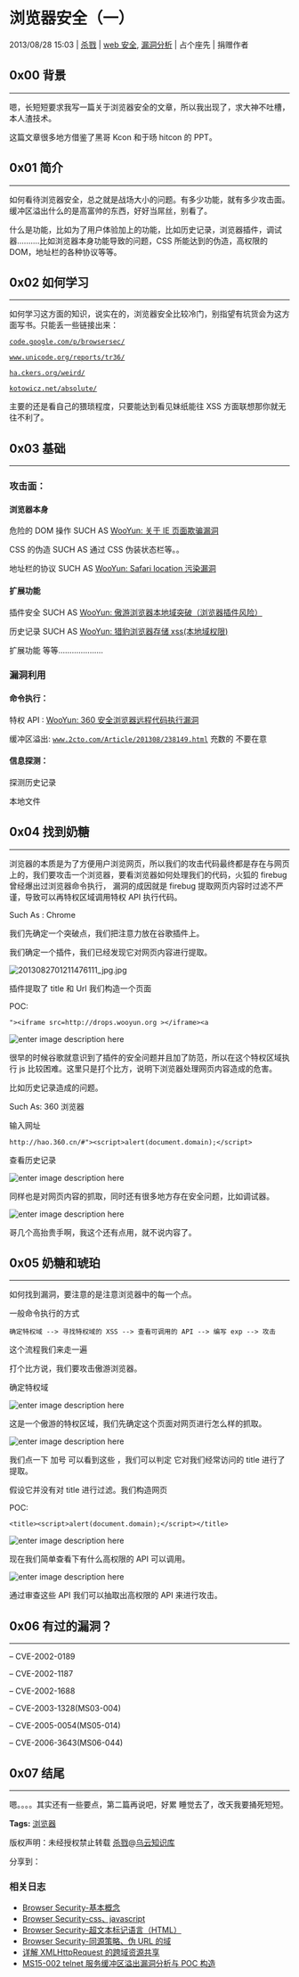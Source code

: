 # 浏览器安全（一）

2013/08/28 15:03 | [杀戮](http://drops.wooyun.org/author/杀戮 "由 杀戮 发布") | [web 安全](http://drops.wooyun.org/category/web "查看 web 安全 中的全部文章"), [漏洞分析](http://drops.wooyun.org/category/papers "查看 漏洞分析 中的全部文章") | 占个座先 | 捐赠作者

## 0x00 背景

* * *

嗯，长短短要求我写一篇关于浏览器安全的文章，所以我出现了，求大神不吐槽，本人渣技术。

这篇文章很多地方借鉴了黑哥 Kcon 和于旸 hitcon 的 PPT。

## 0x01 简介

* * *

如何看待浏览器安全，总之就是战场大小的问题。有多少功能，就有多少攻击面。缓冲区溢出什么的是高富帅的东西，好好当屌丝，别看了。

什么是功能，比如为了用户体验加上的功能，比如历史记录，浏览器插件，调试器..........比如浏览器本身功能导致的问题，CSS 所能达到的伪造，高权限的 DOM，地址栏的各种协议等等。

## 0x02 如何学习

* * *

如何学习这方面的知识，说实在的，浏览器安全比较冷门，别指望有坑货会为这方面写书。只能丢一些链接出来：

[`code.google.com/p/browsersec/`](http://code.google.com/p/browsersec/)

[`www.unicode.org/reports/tr36/`](http://www.unicode.org/reports/tr36/)

[`ha.ckers.org/weird/`](http://ha.ckers.org/weird/)

[`kotowicz.net/absolute/`](http://kotowicz.net/absolute/)

主要的还是看自己的猥琐程度，只要能达到看见妹纸能往 XSS 方面联想那你就无往不利了。

## 0x03 基础

* * *

### 攻击面：

#### 浏览器本身

危险的 DOM 操作 SUCH AS [WooYun: 关于 IE 页面欺骗漏洞](http://www.wooyun.org/bugs/wooyun-2013-022437)

CSS 的伪造 SUCH AS 通过 CSS 伪装状态栏等。。

地址栏的协议 SUCH AS [WooYun: Safari location 污染漏洞](http://www.wooyun.org/bugs/wooyun-2013-016895)

#### 扩展功能

插件安全 SUCH AS [WooYun: 傲游浏览器本地域突破（浏览器插件风险）](http://www.wooyun.org/bugs/wooyun-2013-022263)

历史记录 SUCH AS [WooYun: 猎豹浏览器存储 xss(本地域权限)](http://www.wooyun.org/bugs/wooyun-2013-028185)

扩展功能 等等....................

### 漏洞利用

#### 命令执行：

特权 API : [WooYun: 360 安全浏览器远程代码执行漏洞](http://www.wooyun.org/bugs/wooyun-2010-020)

缓冲区溢出: [`www.2cto.com/Article/201308/238149.html`](http://www.2cto.com/Article/201308/238149.html) 充数的 不要在意

#### 信息探测：

探测历史记录

本地文件

## 0x04 找到奶糖

* * *

浏览器的本质是为了方便用户浏览网页，所以我们的攻击代码最终都是存在与网页上的，我们要攻击一个浏览器，要看浏览器如何处理我们的代码，火狐的 firebug 曾经爆出过浏览器命令执行， 漏洞的成因就是 firebug 提取网页内容时过滤不严谨，导致可以再特权区域调用特权 API 执行代码。

Such As : Chrome

我们先确定一个突破点，我们把注意力放在谷歌插件上。

我们确定一个插件，我们已经发现它对网页内容进行提取。

![2013082701211476111_jpg.jpg](img/img1_u17_jpg.jpg)

插件提取了 title 和 Url 我们构造一个页面

POC:

```
"><iframe src=http://drops.wooyun.org ></iframe><a

```

![enter image description here](img/img2_u19_jpg.jpg)

很早的时候谷歌就意识到了插件的安全问题并且加了防范，所以在这个特权区域执行 js 比较困难。这里只是打个比方，说明下浏览器处理网页内容造成的危害。

比如历史记录造成的问题。

Such As: 360 浏览器

输入网址

```
http://hao.360.cn/#"><script>alert(document.domain);</script> 
```

查看历史记录

![enter image description here](img/img3_u77_jpg.jpg)

同样也是对网页内容的抓取，同时还有很多地方存在安全问题，比如调试器。

![enter image description here](img/img4_u65_jpg.jpg)

哥几个高抬贵手啊，我这个还有点用，就不说内容了。

## 0x05 奶糖和琥珀

* * *

如何找到漏洞，要注意的是注意浏览器中的每一个点。

一般命令执行的方式

```
确定特权域 --> 寻找特权域的 XSS --> 查看可调用的 API --> 编写 exp --> 攻击 
```

这个流程我们来走一遍

打个比方说，我们要攻击傲游浏览器。

确定特权域

![enter image description here](img/img5_u56_jpg.jpg)

这是一个傲游的特权区域，我们先确定这个页面对网页进行怎么样的抓取。

![enter image description here](img/img6_u51_jpg.jpg)

我们点一下 加号 可以看到这些 ，我们可以判定 它对我们经常访问的 title 进行了提取。

假设它并没有对 title 进行过滤。我们构造网页

POC:

```
<title><script>alert(document.domain);</script></title>

```

![enter image description here](img/img7_u44_jpg.jpg)

现在我们简单查看下有什么高权限的 API 可以调用。

![enter image description here](img/img8_u3_jpg.jpg)

通过审查这些 API 我们可以抽取出高权限的 API 来进行攻击。

## 0x06 有过的漏洞？

* * *

– CVE-2002-0189

– CVE-2002-1187

– CVE-2002-1688

– CVE-2003-1328(MS03-004)

– CVE-2005-0054(MS05-014)

– CVE-2006-3643(MS06-044)

## 0x07 结尾

* * *

嗯。。。。其实还有一些要点，第二篇再说吧，好累 睡觉去了，改天我要捅死短短。

**Tags:** [浏览器](http://drops.wooyun.org/tag/%e6%b5%8f%e8%a7%88%e5%99%a8)

版权声明：未经授权禁止转载 [杀戮](http://drops.wooyun.org/author/杀戮 "由 杀戮 发布")@[乌云知识库](http://drops.wooyun.org)

分享到：

### 相关日志

*   [Browser Security-基本概念](http://drops.wooyun.org/papers/146)
*   [Browser Security-css、javascript](http://drops.wooyun.org/tips/150)
*   [Browser Security-超文本标记语言（HTML）](http://drops.wooyun.org/tips/147)
*   [Browser Security-同源策略、伪 URL 的域](http://drops.wooyun.org/tips/151)
*   [详解 XMLHttpRequest 的跨域资源共享](http://drops.wooyun.org/tips/188)
*   [MS15-002 telnet 服务缓冲区溢出漏洞分析与 POC 构造](http://drops.wooyun.org/papers/4621)